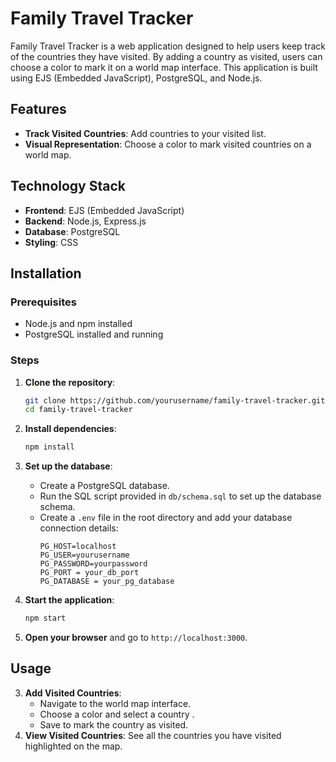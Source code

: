 # Family Travel Tracker

Family Travel Tracker is a web application designed to help users keep track of the countries they have visited. By adding a country as visited, users can choose a color to mark it on a world map interface. This application is built using EJS (Embedded JavaScript), PostgreSQL, and Node.js.

## Features

- **Track Visited Countries**: Add countries to your visited list.
- **Visual Representation**: Choose a color to mark visited countries on a world map.

## Technology Stack

- **Frontend**: EJS (Embedded JavaScript)
- **Backend**: Node.js, Express.js
- **Database**: PostgreSQL
- **Styling**: CSS

## Installation

### Prerequisites

- Node.js and npm installed
- PostgreSQL installed and running

### Steps

1. **Clone the repository**:
    ```bash
    git clone https://github.com/yourusername/family-travel-tracker.git
    cd family-travel-tracker
    ```

2. **Install dependencies**:
    ```bash
    npm install
    ```

3. **Set up the database**:
    - Create a PostgreSQL database.
    - Run the SQL script provided in `db/schema.sql` to set up the database schema.
    - Create a `.env` file in the root directory and add your database connection details:
      ```env
      PG_HOST=localhost
      PG_USER=yourusername
      PG_PASSWORD=yourpassword
      PG_PORT = your_db_port
      PG_DATABASE = your_pg_database
      ```

4. **Start the application**:
    ```bash
    npm start
    ```

5. **Open your browser** and go to `http://localhost:3000`.

## Usage

3. **Add Visited Countries**:
    - Navigate to the world map interface.
    - Choose a color and select a country .
    - Save to mark the country as visited.
4. **View Visited Countries**: See all the countries you have visited highlighted on the map.
